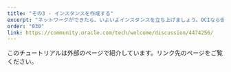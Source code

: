 ```yaml
---
title: "その3 - インスタンスを作成する"
excerpt: "ネットワークができたら、いよいよインスタンスを立ち上げましょう。OCIなら仮想マシンもベアメタルサーバーも同じように簡単に作成できます。"
order: "030"
link: https://community.oracle.com/tech/welcome/discussion/4474256/
---
```

このチュートリアルは外部のページで紹介しています。リンク先のページをご覧ください。